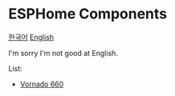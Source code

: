 # ESPHome Components

[한국어](README.md)
[English](README_en_US.md)

I'm sorry I'm not good at English.

List:

- [Vornado 660](components/vornado_660/README_en-US.md)
